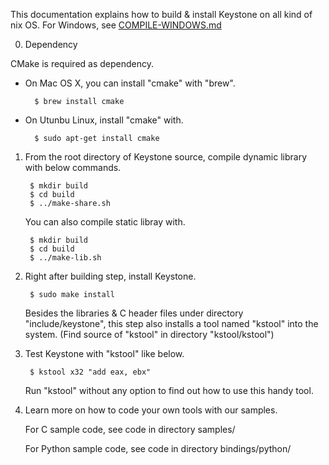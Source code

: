 This documentation explains how to build & install Keystone on all kind of nix OS.
For Windows, see [COMPILE-WINDOWS.md](COMPILE-WINDOWS.md)


0. Dependency

CMake is required as dependency.

- On Mac OS X, you can install "cmake" with "brew".

        $ brew install cmake

- On Utunbu Linux, install "cmake" with.

        $ sudo apt-get install cmake


1. From the root directory of Keystone source, compile dynamic library
   with below commands.

        $ mkdir build
        $ cd build
        $ ../make-share.sh

   You can also compile static libray with.

        $ mkdir build
        $ cd build
        $ ../make-lib.sh


2. Right after building step, install Keystone.

        $ sudo make install

   Besides the libraries & C header files under directory "include/keystone",
   this step also installs a tool named "kstool" into the system.
   (Find source of "kstool" in directory "kstool/kstool")


3. Test Keystone with "kstool" like below.

        $ kstool x32 "add eax, ebx"

   Run "kstool" without any option to find out how to use this handy tool.


4. Learn more on how to code your own tools with our samples.

   For C sample code, see code in directory samples/

   For Python sample code, see code in directory bindings/python/
